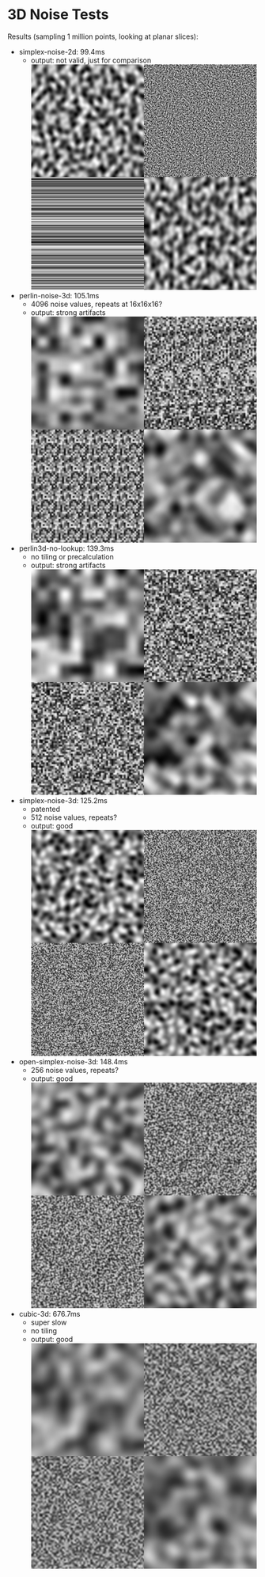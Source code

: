 3D Noise Tests
==============

Results (sampling 1 million points, looking at planar slices):
* simplex-noise-2d: 99.4ms
  * output: not valid, just for comparison
![simplex-noise-2d](output/simplex-noise-2d.png)
* perlin-noise-3d: 105.1ms
  * 4096 noise values, repeats at 16x16x16?
  * output: strong artifacts
![perlin-noise-3d](output/perlin-noise-3d.png)
* perlin3d-no-lookup: 139.3ms
  * no tiling or precalculation
  * output: strong artifacts
![perlin3d-no-lookup](output/perlin3d-no-lookup.png)
* simplex-noise-3d: 125.2ms
  * patented
  * 512 noise values, repeats?
  * output: good
![simplex-noise-3d](output/simplex-noise-3d.png)
* open-simplex-noise-3d: 148.4ms
  * 256 noise values, repeats?
  * output: good
![open-simplex-noise-3d](output/open-simplex-noise-3d.png)
* cubic-3d: 676.7ms
  * super slow
  * no tiling
  * output: good
![cubic-3d](output/cubic-3d.png)
